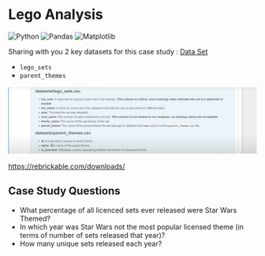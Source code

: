 # Lego Analysis
![Python](https://img.shields.io/badge/python-3670A0?style=for-the-badge&logo=python&logoColor=ffdd54)
![Pandas](https://img.shields.io/badge/pandas-%23150458.svg?style=for-the-badge&logo=pandas&logoColor=white)
![Matplotlib](https://img.shields.io/badge/Matplotlib-%23ffffff.svg?style=for-the-badge&logo=Matplotlib&logoColor=black)

Sharing with you 2 key datasets for this case study :
[Data Set](https://github.com/Shailesh-python/Lego-Analysis)
<br/>
- `lego_sets`
- `parent_themes`

![image](https://github.com/Shailesh-python/Lego-Analysis/blob/main/dataset_descriptions.jpg)

https://rebrickable.com/downloads/

## Case Study Questions

- What percentage of all licenced sets ever released were Star Wars Themed?
- In which year was Star Wars not the most popular licensed theme (in terms of number of sets released that year)?
- How many unique sets released each year?
